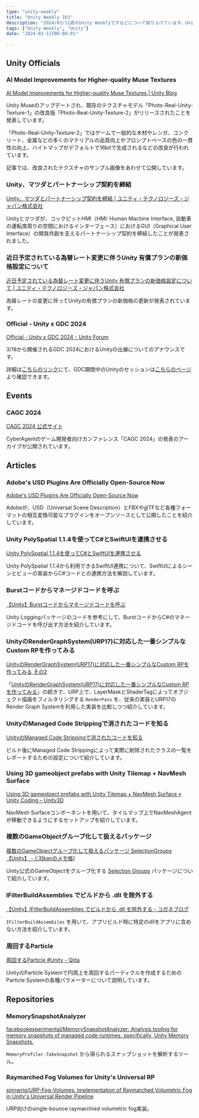 ```yaml
---
type: "unity-weekly"
title: "Unity Weekly 163"
description: "2024/03/11週のUnity Weeklyですなどについて取り上げています。Unity Muse、マツダパートナーシップ契約、GDC2024、CAGC2024などについて取り上げています。"
tags: ["Unity Weekly", "Unity"]
date: "2024-03-11T00:00:01"

---
```


## Unity Officials

### AI Model Improvements for Higher-quality Muse Textures

[AI Model Improvements for Higher-quality Muse Textures | Unity Blog](https://blog.unity.com/engine-platform/ai-model-improvements-higher-quality-muse-textures)

Unity Museのアップデートされ、既存のテクスチャモデル「Photo-Real-Unity-Texture-1」の改良版「Photo-Real-Unity-Texture-2」がリリースされたことを発表しています。

「Photo-Real-Unity-Texture-2」ではゲームで一般的な木材やレンガ、コンクリート、金属などの多くのマテリアルの品質向上やプロンプトベースの色の一貫性の向上、ハイトマップがデフォルトで16bitで生成されるなどの改良が行われています。

記事では、改良されたテクスチャのサンプル画像をあわせて公開しています。

### Unity、マツダとパートナーシップ契約を締結

[Unity、マツダとパートナーシップ契約を締結 | ユニティ・テクノロジーズ・ジャパン株式会社](https://unity3d.jp/news/unitywithmazda/)

Unityとマツダが、コックピットHMI（HMI: Human Machine Interface, 自動車の運転席周りの空間におけるインターフェース）におけるGUI（Graphical User Interface）の開発共創を支えるパートナーシップ契約を締結したことが発表されました。

### 近日予定されている為替レート変更に伴うUnity 有償プランの新価格設定について

[近日予定されている為替レート変更に伴うUnity 有償プランの新価格設定について | ユニティ・テクノロジーズ・ジャパン株式会社](https://unity3d.jp/news/price-revision/)

為替レートの変更に伴ってUnityの有償プランの新価格の更新が発表されています。

### Official - Unity x GDC 2024

[Official - Unity x GDC 2024 - Unity Forum](https://forum.unity.com/threads/unity-x-gdc-2024.1554620/)

3/18から開催されるGDC 2024におけるUnityの出展についてのアナウンスです。

詳細は[こちらのリンク](https://unity.com/ja/events/gdc)にて、GDC期間中のUnityのセッションは[こちらのページ](https://unityatgdc2024.splashthat.com/)より確認できます。

## Events

### CAGC 2024

[CAGC 2024 公式サイト](https://cagc.cyberagent.co.jp/2024/)

CyberAgentのゲーム開発者向けカンファレンス「CAGC 2024」の発表のアーカイブが公開されています。

## Articles

### Adobe's USD Plugins Are Officially Open-Source Now

[Adobe's USD Plugins Are Officially Open-Source Now](https://80.lv/articles/adobe-s-usd-plugins-are-officially-open-source-now/)

Adobeが、USD（Universal Scene Description）とFBXやglTFなど各種フォーマットの相互変換可能なプラグインをオープンソースとして公開したことを紹介しています。

### Unity PolySpatial 1.1.4を使ってC#とSwiftUIを連携させる

[Unity PolySpatial 1.1.4を使ってC#とSwiftUIを連携させる](https://zenn.dev/meson/articles/polyspatial-swiftui)

Unity PolySpatial 1.1.4から利用できるSwiftUI連携について、SwiftUIによるシーンとビューの実装からC#コードとの連携方法を解説しています。

### Burstコードからマネージドコードを呼ぶ

[【Unity】Burstコードからマネージドコードを呼ぶ](https://zenn.dev/ruccho/articles/d935da18222bed)

Unity Loggingパッケージのコードを参考にして、BurstコードからC#のマネージドコードを呼び出す方法を紹介しています。

### UnityのRenderGraphSystem(URP17)に対応した一番シンプルなCustom RPを作ってみる

[UnityのRenderGraphSystem(URP17)に対応した一番シンプルなCustom RPを作ってみる その2](https://zenn.dev/sansyoku_gyokai/articles/8be79741b25fb1)

「[UnityのRenderGraphSystem(URP17)に対応した一番シンプルなCustom RPを作ってみる](https://zenn.dev/sansyoku_gyokai/articles/bdce53aa0f2f5a)」の続きで、URP上で、LayerMaskとShaderTagによってオブジェクト描画をフィルタリングする `RenderPass` を、従来の実装とURP17のRender Graph Systemを利用した実装を比較しつつ紹介しています。

### UnityのManaged Code Strippingで消されたコードを知る

[UnityのManaged Code Strippingで消されたコードを知る](https://zenn.dev/waz/articles/2f9c62c2742622)

ビルド後にManaged Code Strippingによって実際に削除されたクラスの一覧をレポートするための設定について紹介しています。

### Using 3D gameobject prefabs with Unity Tilemap + NavMesh Surface

[Using 3D gameobject prefabs with Unity Tilemap + NavMesh Surface « Unity Coding – Unity3D](https://unitycoder.com/blog/2024/03/09/using-3d-gameobjects-with-unity-tilemap-navmesh-surface/)

NavMesh Surfaceコンポーネントを用いて、タイルマップ上でNavMeshAgentが移動できるようにするセットアップを紹介しています。

### 複数のGameObjectグループ化して扱えるパッケージ

[複数のGameObjectグループ化して扱えるパッケージ SelectionGroups【Unity】 - (:3[kanのメモ帳]](https://kan-kikuchi.hatenablog.com/entry/SelectionGroups)

Unity公式のGameObjectをグループ化する [Selection Groups](https://docs.unity3d.com/ja/Packages/com.unity.selection-groups@0.9/manual/index.html) パッケージについて紹介しています。

### IFilterBuildAssemblies でビルドから .dll を除外する

[【Unity】IFilterBuildAssemblies でビルドから .dll を除外する - コガネブログ](https://baba-s.hatenablog.com/entry/2024/03/06/080000)

`IFilterBuildAssembiles` を用いて、アプリビルド時に特定のdllをアプリに含めない方法を紹介しています。

### 周回するParticle

[周回するParticle #Unity - Qiita](https://qiita.com/_Nats_/items/90024e3f4192404d9db8)

UnityのParticle Systemで円周上を周回するパーティクルを作成するためのParticle Systemの各種パラメーターについて説明しています。


## Repositories

### MemorySnapshotAnalyzer

[facebookexperimental/MemorySnapshotAnalyzer: Analysis tooling for memory snapshots of managed code runtimes, specifically, Unity Memory Snapshots.](https://github.com/facebookexperimental/MemorySnapshotAnalyzer)

`MemoryProfiler.TakeSnapshot` から得られるスナップショットを解析するツール。

### Raymarched Fog Volumes for Unity's Universal RP

[sinnwrig/URP-Fog-Volumes: Implementation of Raymarched Volumetric Fog in Unity's Universal Render Pipeline](https://github.com/sinnwrig/URP-Fog-Volumes?)

URP向けのsingle-bounce raymarchied volumetric fog実装。
